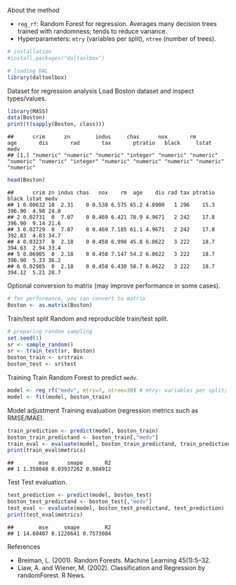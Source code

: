 About the method
- `reg_rf`: Random Forest for regression. Averages many decision trees trained with randomness; tends to reduce variance.
- Hyperparameters: `mtry` (variables per split), `ntree` (number of trees).


``` r
# installation 
#install.packages("daltoolbox")

# loading DAL
library(daltoolbox) 
```

Dataset for regression analysis
Load Boston dataset and inspect types/values.


``` r
library(MASS)
data(Boston)
print(t(sapply(Boston, class)))
```

```
##      crim      zn        indus     chas      nox       rm        age       dis       rad       tax       ptratio   black     lstat     medv     
## [1,] "numeric" "numeric" "numeric" "integer" "numeric" "numeric" "numeric" "numeric" "integer" "numeric" "numeric" "numeric" "numeric" "numeric"
```

``` r
head(Boston)
```

```
##      crim zn indus chas   nox    rm  age    dis rad tax ptratio  black lstat medv
## 1 0.00632 18  2.31    0 0.538 6.575 65.2 4.0900   1 296    15.3 396.90  4.98 24.0
## 2 0.02731  0  7.07    0 0.469 6.421 78.9 4.9671   2 242    17.8 396.90  9.14 21.6
## 3 0.02729  0  7.07    0 0.469 7.185 61.1 4.9671   2 242    17.8 392.83  4.03 34.7
## 4 0.03237  0  2.18    0 0.458 6.998 45.8 6.0622   3 222    18.7 394.63  2.94 33.4
## 5 0.06905  0  2.18    0 0.458 7.147 54.2 6.0622   3 222    18.7 396.90  5.33 36.2
## 6 0.02985  0  2.18    0 0.458 6.430 58.7 6.0622   3 222    18.7 394.12  5.21 28.7
```

Optional conversion to matrix (may improve performance in some cases).

``` r
# for performance, you can convert to matrix
Boston <- as.matrix(Boston)
```

Train/test split
Random and reproducible train/test split.


``` r
# preparing random sampling
set.seed(1)
sr <- sample_random()
sr <- train_test(sr, Boston)
boston_train <- sr$train
boston_test <- sr$test
```

Training
Train Random Forest to predict `medv`.


``` r
model <- reg_rf("medv", mtry=7, ntree=30) # mtry: variables per split; ntree: number of trees
model <- fit(model, boston_train)
```

Model adjustment
Training evaluation (regression metrics such as RMSE/MAE).


``` r
train_prediction <- predict(model, boston_train)
boston_train_predictand <- boston_train[,"medv"]
train_eval <- evaluate(model, boston_train_predictand, train_prediction)
print(train_eval$metrics)
```

```
##        mse      smape       R2
## 1 1.358048 0.03937262 0.984912
```

Test
Test evaluation.


``` r
test_prediction <- predict(model, boston_test)
boston_test_predictand <- boston_test[,"medv"]
test_eval <- evaluate(model, boston_test_predictand, test_prediction)
print(test_eval$metrics)
```

```
##        mse     smape        R2
## 1 14.60407 0.1220641 0.7573084
```

References
- Breiman, L. (2001). Random Forests. Machine Learning 45(1):5–32.
- Liaw, A. and Wiener, M. (2002). Classification and Regression by randomForest. R News.
